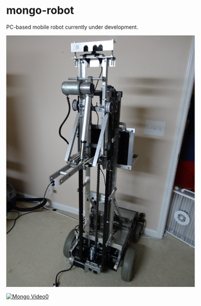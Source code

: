 # mongo-robot
PC-based mobile robot currently under development.

![Mongo](https://github.com/RyanDellana/mongo-robot/blob/master/Mongo.JPG)

[![Mongo Video0](https://img.youtube.com/vi/0nc-OOtKmAQ/0.jpg)](https://www.youtube.com/watch?v=0nc-OOtKmAQ)


